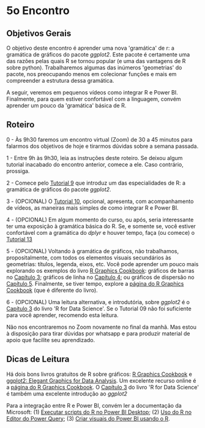 #  5o Encontro

## Objetivos Gerais

O objetivo deste encontro é aprender uma nova 'gramática' de r: a gramática de gráficos do pacote _ggplot2_. Este pacote é certamente uma das razões pelas quais R se tornou popular (e uma das vantagens de R sobre python). Trabalharemos algumas das inúmeros 'geometrias' do pacote, nos preocupando menos em colecionar funções e mais em compreender a estrutura dessa gramática.

A seguir, veremos em pequenos vídeos como integrar R e Power BI. Finalmente, para quem estiver confortável com a linguagem, convém aprender um pouco da 'gramática' básica de R.

## Roteiro

0 - Às 9h30 faremos um encontro virtual (Zoom) de 30 a 45 minutos para falarmos dos objetivos de hoje e tirarmos dúvidas sobre a semana passada.

1 - Entre 9h às 9h30, leia as instruções deste roteiro. Se deixou algum tutorial inacabado do encontro anterior, comece a ele. Caso contrário, prossiga.

2 - Comece pelo [Tutorial 9](https://github.com/seade-R/programacao-r/blob/master/tutorials/tutorial-09.md) que introduz um das especialidades de R: a gramática de gráficos do pacote _ggplot2_.

3 - (OPCIONAL) O [Tutorial 10](https://github.com/seade-R/programacao-r/blob/master/tutorials/tutorial-10.md), opcional, apresenta, com acompanhamento de vídeos, as maneiras mais simples de como integrar R e Power BI.

4 - (OPCIONAL) Em algum momento do curso, ou após, seria interessante ter uma exposição à gramática básica do R. Se, e somente se, você estiver confortável com a gramática do _dplyr_ e houver tempo, faça (ou comece) o [Tutorial 13](https://github.com/seade-R/programacao-r/blob/master/tutorials/tutorial-13.md)

5 - (OPCIONAL) Voltando à gramática de gráficos, não trabalhamos, propositalmente, com todos os elementos visuais secundários às geometrias: títulos, legenda, eixos, etc. Você pode aprender um pouco mais explorando os exemplos do livro [R Graphics Cookbook](https://r-graphics.org/): gráficos de barras no [Capítulo 3](https://r-graphics.org/chapter-bar-graph); gráficos de linha no [Capítulo 4](https://r-graphics.org/chapter-line-graph); ou gráficos de dispersão no [Capítulo 5](https://r-graphics.org/chapter-scatter). Finalmente, se tiver tempo, explore a [página do R Graphics Cookbook](http://www.cookbook-r.com/Graphs/) (que é diferente do livro).

6 - (OPCIONAL) Uma leitura alternativa, e introdutória, sobre _ggplot2_ é o [Capítulo 3](https://r4ds.had.co.nz/data-visualisation.html) do livro 'R for Data Science'. Se o Tutorial 09 não foi suficiente para você aprender, recomendo esta leitura.

Não nos encontraremos no Zoom novamente no final da manhã. Mas estou à disposição para tirar dúvidas por whatsapp e para produzir material de apoio que facilite seu aprendizado.

## Dicas de Leitura

Há dois bons livros gratuitos de R sobre gráficos: [R Graphics Cookbook](https://r-graphics.org/) e [ggplot2: Elegant Graphics for Data Analysis](https://ggplot2-book.org/). Um excelente recurso online é a [página do R Graphics Cookbook](http://www.cookbook-r.com/Graphs/). O [Capítulo 3](https://r4ds.had.co.nz/data-visualisation.html) do livro 'R for Data Science' é também uma excelente introdução ao _ggplot2_

Para a integração entre R e Power BI, convém ler a documentação da Microsoft: (1) [Executar scripts do R no Power BI Desktop](https://docs.microsoft.com/pt-br/power-bi/connect-data/desktop-r-scripts); (2) [Uso do R no Editor do Power Query](https://docs.microsoft.com/pt-br/power-bi/connect-data/desktop-r-in-query-editor); (3) [Criar visuais do Power BI usando o R](https://docs.microsoft.com/pt-br/power-bi/create-reports/desktop-r-visuals).

